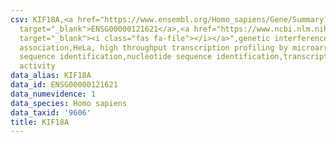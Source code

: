```yaml
---
csv: KIF18A,<a href="https://www.ensembl.org/Homo_sapiens/Gene/Summary?db=core;g=ENSG00000121621"
  target="_blank">ENSG00000121621</a>,<a href="https://www.ncbi.nlm.nih.gov/pubmed/17216044"
  target="_blank"><i class="fas fa-file"></i></a>",genetic interference,functional
  association,HeLa, high throughput transcription profiling by microarray,nucleotide
  sequence identification,nucleotide sequence identification,transcriptional regulation,down-regulates
  activity
data_alias: KIF18A
data_id: ENSG00000121621
data_numevidence: 1
data_species: Homo sapiens
data_taxid: '9606'
title: KIF18A
---
```

